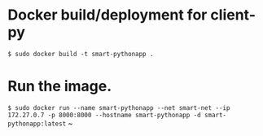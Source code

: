 # Docker build/deployment for client-py 

`$ sudo docker build -t smart-pythonapp .`

# Run the image.

`$ sudo docker run --name smart-pythonapp --net smart-net --ip 172.27.0.7 -p 8000:8000 --hostname smart-pythonapp -d smart-pythonapp:latest`
~

